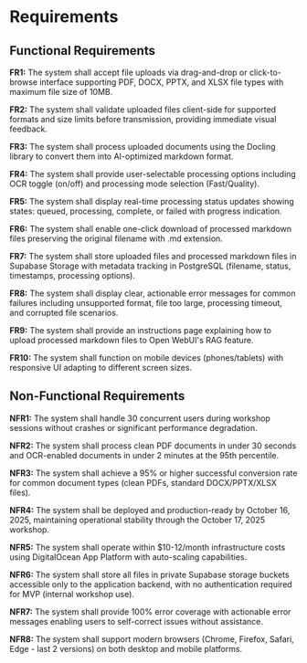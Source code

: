 # Requirements

## Functional Requirements

**FR1:** The system shall accept file uploads via drag-and-drop or click-to-browse interface supporting PDF, DOCX, PPTX, and XLSX file types with maximum file size of 10MB.

**FR2:** The system shall validate uploaded files client-side for supported formats and size limits before transmission, providing immediate visual feedback.

**FR3:** The system shall process uploaded documents using the Docling library to convert them into AI-optimized markdown format.

**FR4:** The system shall provide user-selectable processing options including OCR toggle (on/off) and processing mode selection (Fast/Quality).

**FR5:** The system shall display real-time processing status updates showing states: queued, processing, complete, or failed with progress indication.

**FR6:** The system shall enable one-click download of processed markdown files preserving the original filename with .md extension.

**FR7:** The system shall store uploaded files and processed markdown files in Supabase Storage with metadata tracking in PostgreSQL (filename, status, timestamps, processing options).

**FR8:** The system shall display clear, actionable error messages for common failures including unsupported format, file too large, processing timeout, and corrupted file scenarios.

**FR9:** The system shall provide an instructions page explaining how to upload processed markdown files to Open WebUI's RAG feature.

**FR10:** The system shall function on mobile devices (phones/tablets) with responsive UI adapting to different screen sizes.

## Non-Functional Requirements

**NFR1:** The system shall handle 30 concurrent users during workshop sessions without crashes or significant performance degradation.

**NFR2:** The system shall process clean PDF documents in under 30 seconds and OCR-enabled documents in under 2 minutes at the 95th percentile.

**NFR3:** The system shall achieve a 95% or higher successful conversion rate for common document types (clean PDFs, standard DOCX/PPTX/XLSX files).

**NFR4:** The system shall be deployed and production-ready by October 16, 2025, maintaining operational stability through the October 17, 2025 workshop.

**NFR5:** The system shall operate within $10-12/month infrastructure costs using DigitalOcean App Platform with auto-scaling capabilities.

**NFR6:** The system shall store all files in private Supabase storage buckets accessible only to the application backend, with no authentication required for MVP (internal workshop use).

**NFR7:** The system shall provide 100% error coverage with actionable error messages enabling users to self-correct issues without assistance.

**NFR8:** The system shall support modern browsers (Chrome, Firefox, Safari, Edge - last 2 versions) on both desktop and mobile platforms.